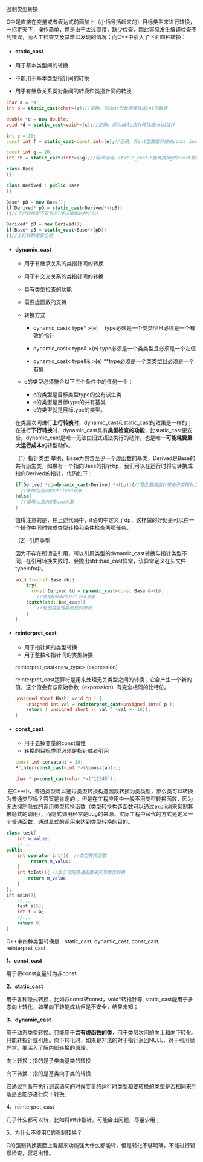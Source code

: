 强制类型转换

​	C中是直接在变量或者表达式前面加上（小括号括起来的）目标类型来进行转换，一招走天下，操作简单，但是由于太过直接，缺少检查，因此容易发生编译检查不到错误，而人工检查又及其难以发现的情况；而C++中引入了下面四种转换：

-  #### static_cast
  
  - 用于基本类型间的转换
  
  - 不能用于基本类型指针间的转换
  
  - 用于有继承关系类对象间的转换和类指针间的转换
  

```c++
char a = 'a';
int b = static_cast<char>(a);//正确，将char型数据转换成int型数据

double *c = new double;
void *d = static_cast<void*>(c);//正确，将double指针转换成void指针

int e = 10;
const int f = static_cast<const int>(e);//正确，将int型数据转换成const int型数据

const int g = 20;
int *h = static_cast<int*>(&g);//编译错误，static_cast不能转换掉g的const属性
```

```c++
class Base
{};

class Derived : public Base
{}

Base* pB = new Base();
if(Derived* pD = static_cast<Derived*>(pB))
{}//下行转换是不安全的(坚决抵制这种方法)

Derived* pD = new Derived();
if(Base* pB = static_cast<Base*>(pD))
{}//上行转换是安全的
```
- #### dynamic_cast
  
  - 用于有继承关系的类指针间的转换
  
  - 用于有交叉关系的类指针间的转换
  
  - 具有类型检查的功能
  
  - 需要虚函数的支持
  
  - 转换方式
  
    - dynamic_cast< type\* >(e)
      　type必须是一个类类型且必须是一个有效的指针
  
    - dynamic_cast< type& >(e)
      type必须是一个类类型且必须是一个左值
  
    - dynamic_cast< type&& >(e)
      **type必须是一个类类型且必须是一个右值 
  
  - e的类型必须符合以下三个条件中的任何一个：
      - e的类型是目标类型type的公有派生类
      - e的类型是目标type的共有基类
      - e的类型就是目标type的类型。 
  
  在类层次间进行**上行转换**时，dynamic_cast和static_cast的效果是一样的；在进行**下行转换**时，dynamic_cast具有**类型检查的功能**，比static_cast更安全。dynamic_cast是唯一无法由旧式语法执行的动作，也是唯一**可能耗费重大运行成本**的转型动作。 
  
  （1）指针类型
  举例，Base为包含至少一个虚函数的基类，Derived是Base的共有派生类，如果有一个指向Base的指针bp，我们可以在运行时将它转换成指向Derived的指针，代码如下：
  
  ```c++
  if(Derived *dp=dynamic_cast<Derived *>(bp)){//若此基类指针是由子类指针上行转换形成则正确？
    //使用dp指向的Derived对象  
  }else{
    //使用bp指向的Base对象  
  }
  ```
  
  值得注意的是，在上述代码中，if语句中定义了dp，这样做的好处是可以在一个操作中同时完成类型转换和条件检查两项任务。 
  
  （2）引用类型
  
  因为不存在所谓空引用，所以引用类型的dynamic_cast转换与指针类型不同，在引用转换失败时，会抛出std::bad_cast异常，该异常定义在头文件typeinfo中。
  
  ```c++
  void f(const Base &b){
      try{
      	const Derived &d = dynamic_cast<const Base &>(b);  
          //使用b引用的Derived对象
      }catch(std::bad_cast){
          //处理类型转换失败的情况
      }
  }
  ```
  
- #### reinterpret_cast

  - 用于指针间的类型转换
  -  用于整数和指针间的类型转换

  reinterpret_cast<new_type> (expression)

  reinterpret_cast运算符是用来处理无关类型之间的转换；它会产生一个新的值，这个值会有与原始参数（expression）有完全相同的比特位。

  ```c++
  unsigned short Hash( void *p ) {
      unsigned int val = reinterpret_cast<unsigned int>( p );
      return ( unsigned short )( val ^ (val >> 16));
  }
  ```

- #### const_cast

  - 用于去掉变量的const属性
  - 转换的目标类型必须是指针或者引用

  ```c++
  const int consatant = 20;
  Printer(const_cast<int *>(&consatant));
  ```

  ```c++
  char * p=const_cast<char *>("12345");
  ```

​	​	在C++中，普通类型可以通过类型转换构造函数转换为类类型，那么类可以转换为普通类型吗？答案是肯定的 。但是在工程应用中一般不用类型转换函数，因为无法抑制隐式的调用类型转换函数（类型转换构造函数可以通过explicit来抑制其被隐式的调用），而隐式调用经常是bug的来源。实际工程中替代的方式是定义一个普通函数，通过显式的调用来达到类型转换的目的。

```c++
class test{
    int m_value;
    //...
public:
    int operator int(){  //类型转换函数 
         return m_value;
    }
    int toInt(){ //显示调用普通函数来实现类型转换
    	return m_value
    }
};
int main(){
    //...
    test a(5);
    int i = a;
    //...
    return 0;
}
```

C++中四种类型转换是：static_cast, dynamic_cast, const_cast, reinterpret_cast

**1、const_cast**

用于将const变量转为非const

**2、static_cast**

用于各种隐式转换，比如非const转const，void*转指针等, static_cast能用于多态向上转化，如果向下转能成功但是不安全，结果未知；

**3、dynamic_cast**

用于动态类型转换。只能用于**含有虚函数的类**，用于类层次间的向上和向下转化。只能转指针或引用。向下转化时，如果是非法的对于指针返回NULL，对于引用抛异常。要深入了解内部转换的原理。

向上转换：指的是子类向基类的转换

向下转换：指的是基类向子类的转换

它通过判断在执行到该语句的时候变量的运行时类型和要转换的类型是否相同来判断是否能够进行向下转换。

4、reinterpret_cast

几乎什么都可以转，比如将int转指针，可能会出问题，尽量少用；

5、为什么不使用C的强制转换？

C的强制转换表面上看起来功能强大什么都能转，但是转化不够明确，不能进行错误检查，容易出错。